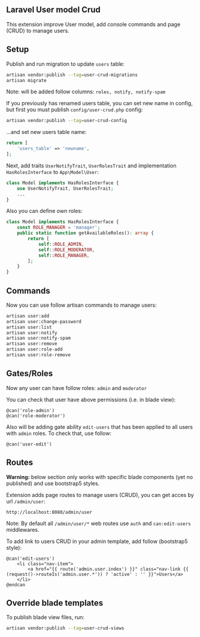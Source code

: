 
## Laravel User model Crud

This extension improve User model, add console commands and page (CRUD) to manage users.



## Setup

Publish and run migration to update `users` table:
```sh
artisan vendor:publish --tag=user-crud-migrations
artisan migrate
```
Note: will be added follow columns: `roles, notify, notify-spam`

If you previously has renamed users table, you can set new name in config, but first you must publish `config/user-crud.php` config:
```sh
artisan vendor:publish --tag=user-crud-config
```
...and set new users table name:
```php
return [
    'users_table' => 'newname',
];
```


Next, add traits `UserNotifyTrait`, `UserRolesTrait` and implementation `HasRolesInterface` to `App\Model\User`:
```php
class Model implements HasRolesInterface {
    use UserNotifyTrait, UserRolesTrait;
    ...
}
```
Also you can define own roles:
```php
class Model implements HasRolesInterface {
    const ROLE_MANAGER = 'manager';
    public static function getAvailableRoles(): array {
        return [
            self::ROLE_ADMIN,
            self::ROLE_MODERATOR,
            self::ROLE_MANAGER,
        ];
    }
}
```







## Commands

Now you can use follow artisan commands to manage users:
```sh
artisan user:add
artisan user:change-password
artisan user:list
artisan user:notify
artisan user:notify-spam
artisan user:remove
artisan user:role-add
artisan user:role-remove
```




## Gates/Roles

Now any user can have follow roles: `admin` and `moderator`

You can check that user have above permissions (i.e. in blade view):
```blade
@can('role-admin')
@can('role-moderator')
```

Also will be adding gate ability `edit-users` that has been applied to all users with `admin` roles. To check that, use follow: 
```blade
@can('user-edit')
```








## Routes

**Warning:** below section only works with specific blade components (yet no published) and use bootstrap5 styles.

Extension adds page routes to manage users (CRUD), you can get acces by url `/admin/user`:
```
http://localhost:8080/admin/user
```

Note: By default all `/admin/user/*` web routes use `auth` and `can:edit-users` middlewares.

To add link to users CRUD in your admin template, add follow (bootstrap5 style):  
```blade
@can('edit-users')
    <li class="nav-item">
        <a href="{{ route('admin.user.index') }}" class="nav-link {{ (request()->routeIs('admin.user.*')) ? 'active' : '' }}">Users</a>
    </li>
@endcan
```





## Override blade templates
To publish blade view files, run:
```sh
artisan vendor:publish --tag=user-crud-views
```

